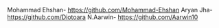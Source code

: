 Mohammad Ehshan- https://github.com/Mohammad-Ehshan
Aryan Jha- https://github.com/Diotoara
N.Aarwin- https://github.com/Aarwin10
